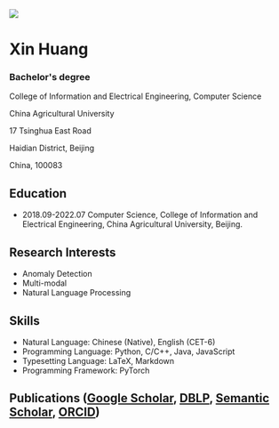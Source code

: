 <img src="https://visitor-badge.glitch.me/badge?page_id=https://github.com/Acforest&right_color=red" />

# Xin Huang
### Bachelor's degree
College of Information and Electrical Engineering, Computer Science

China Agricultural University

17 Tsinghua East Road

Haidian District, Beijing

China, 100083

## Education

- 2018.09-2022.07 Computer Science, College of Information and Electrical Engineering, China Agricultural University, Beijing.

## Research Interests

- Anomaly Detection
- Multi-modal
- Natural Language Processing

## Skills

- Natural Language: Chinese (Native), English (CET-6)
- Programming Language: Python, C/C++, Java, JavaScript
- Typesetting Language: LaTeX, Markdown
- Programming Framework: PyTorch

## Publications ([Google Scholar](), [DBLP](), [Semantic Scholar](), [ORCID]())
